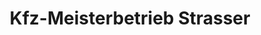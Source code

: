 ---
title: "Kfz-Meisterbetrieb Strasser"
url: /dasing/kfz-meisterbetrieb-strasser/
shop: Autowerkstatt
---